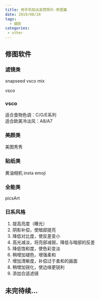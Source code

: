 ```yaml
---
title: 用手机拍出高赞照片-修图篇
date: 2019/08/28
tags:
  - 摄影
categories:
 - other
---
```


## 修图软件
### 滤镜类
snapseed  vsco mix

*vsco*

### vsco
适合食物色调：C/G/E系列  
适合欧美冷淡风：A8/A7  

### 美颜类
美图秀秀
### 贴纸类
黄油相机
insta emoji
###  全能类
picsArt


### 日系风格
1. 提高亮度（曝光）
2. 阴影补偿，使暗部提亮
3. 降低对比度，使反差变小
4. 高光减淡，将亮部减弱，降低与暗部的反差
5. 降低饱和度，使色彩变淡
6. 稍增加褪色，增强柔和
7. 增加清晰度，补偿过于柔和的画面
8. 稍增加锐化，使边缘更锐利
9. 添加合适滤镜


## 未完待续...